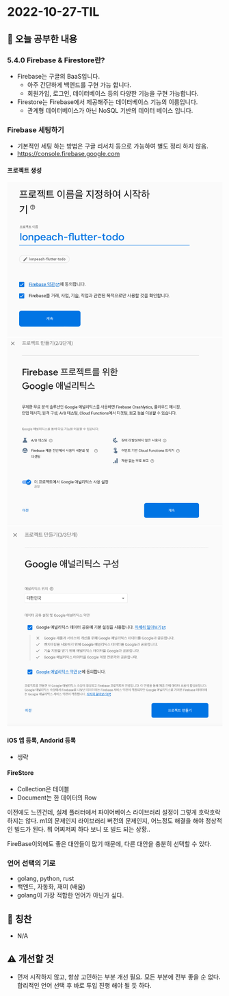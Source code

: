 # 2022-10-27-TIL

## 📝 오늘 공부한 내용

### 5.4.0 Firebase & Firestore란?
- Firebase는 구글의 BaaS입니다.
    - 아주 간단하게 백엔드를 구현 가능 합니다.
    - 회원가입, 로그인, 데이터베이스 등의 다양한 기능을 구현 가능합니다.
- Firestore는 Firebase에서 제공해주는 데이터베이스 기능의 이름입니다.
    - 관계형 데이터베이스가 아닌 NoSQL 기반의 데이터 베이스 입니다.

### Firebase 세팅하기
- 기본적인 세팅 하는 방법은 구글 리서치 등으로 가능하여 별도 정리 하지 않음.
- https://console.firebase.google.com

#### 프로젝트 생성
![Create Project Step 1](./img/2022-10-27-1.png)
![Create Project Step 2](./img/2022-10-27-2.png)
![Create Project Step 3](./img/2022-10-27-3.png)

#### iOS 앱 등록, Andorid 등록
- 생략

#### FireStore
- Collection은 테이블
- Document는 한 데이터의 Row

이전에도 느낀건데, 실제 플러터에서 파이어베이스 라이브러리 설정이 그렇게 호락호락하지는 않다.
m1의 문제인지 라이브러리 버전의 문제인지, 어느정도 해결을 해야 정상적인 빌드가 된다.
뭐 어찌저찌 하다 보니 또 빌드 되는 상황..

FireBase이외에도 좋은 대안들이 많기 때문에, 다른 대안을 충분히 선택할 수 있다.

### 언어 선택의 기로
- golang, python, rust
- 백엔드, 자동화, 재미 (배움)
- golang이 가장 적합한 언어가 아닌가 싶다.

## 👏 칭찬
- N/A

## ⚠️ 개선할 것
- 먼저 시작하지 않고, 항상 고민하는 부분 개선 필요. 모든 부분에 전부 좋을 순 없다. 합리적인 언어 선택 후 바로 투입 진행 해야 될 듯 하다.